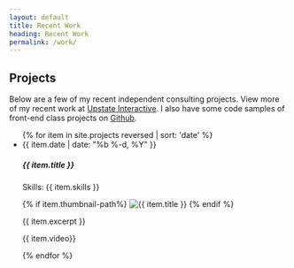 ```yaml
---
layout: default
title: Recent Work
heading: Recent Work
permalink: /work/
---
```




<div>
  <h2 class="page-heading">Projects</h2>
  <p>Below are a few of my recent independent consulting projects. View more of my recent work at <a href="upstate.agency" target="_blank">Upstate Interactive</a>. I also have some code samples of front-end class projects on <a href="https://github.com/zoitsa" target="_blank">Github</a>.</p>
  <ul>
  {% for item in site.projects reversed | sort: 'date' %}
        <li class="project">
          <span class="post-meta">{{ item.date | date: "%b %-d, %Y" }}</span>
          <h5>{{ item.title }}</i></a></h5>
          <p>Skills: {{ item.skills }}</p>
          {% if item.thumbnail-path%}
            <img src="{{ item.thumbnail-path }}" alt="{{ item.title }}"/>
          {% endif %}
          <p>{{ item.excerpt }}</p>
          <p> {{ item.video}}</p>
        </li>
  {% endfor %}
  </ul>
</div>